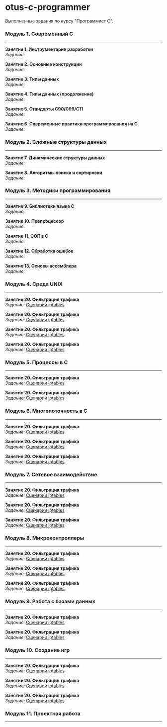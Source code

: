 # otus-c-programmer
Выполненные задания по курсу "Программист C".  

### Модуль 1. Современный C
---
**Занятие 1. Инструментарии разработки**  
*Задание:* []()  

**Занятие 2. Основные конструкции**  
*Задание:* []()  

**Занятие 3. Типы данных**  
*Задание:* []()  

**Занятие 4. Типы данных (продолжение)**  
*Задание:* []()

**Занятие 5. Стандарты C90/C99/C11**  
*Задание:* []()

**Занятие 6. Современные практики программирования на C**  
*Задание:* []()


### Модуль 2. Сложные структуры данных
---
**Занятие 7. Динамические структуры данных**  
*Задание:* []()

**Занятие 8. Алгоритмы поиска и сортировки**  
*Задание:* []()


### Модуль 3. Методики программирования
---
**Занятие 9. Библиотеки языка C**  
*Задание:* []()

**Занятие 10. Препроцессор**  
*Задание:* []()

**Занятие 11. ООП в C**  
*Задание:* []()

**Занятие 12. Обработка ошибок**  
*Задание:* []()

**Занятие 13. Основы ассемблера**  
*Задание:* []()


### Модуль 4. Среда UNIX
***
**Занятие 20. Фильтрация трафика**  
*Задание:* [Сценарии iptables](https://github.com/che-a/OTUS_LinuxAdministrator/tree/master/tasks/20)

**Занятие 20. Фильтрация трафика**  
*Задание:* [Сценарии iptables](https://github.com/che-a/OTUS_LinuxAdministrator/tree/master/tasks/20)

**Занятие 20. Фильтрация трафика**  
*Задание:* [Сценарии iptables](https://github.com/che-a/OTUS_LinuxAdministrator/tree/master/tasks/20)

**Занятие 20. Фильтрация трафика**  
*Задание:* [Сценарии iptables](https://github.com/che-a/OTUS_LinuxAdministrator/tree/master/tasks/20)


### Модуль 5. Процессы в C
***
**Занятие 20. Фильтрация трафика**  
*Задание:* [Сценарии iptables](https://github.com/che-a/OTUS_LinuxAdministrator/tree/master/tasks/20)

**Занятие 20. Фильтрация трафика**  
*Задание:* [Сценарии iptables](https://github.com/che-a/OTUS_LinuxAdministrator/tree/master/tasks/20)


### Модуль 6. Многопоточность в C
***
**Занятие 20. Фильтрация трафика**  
*Задание:* [Сценарии iptables](https://github.com/che-a/OTUS_LinuxAdministrator/tree/master/tasks/20)

**Занятие 20. Фильтрация трафика**  
*Задание:* [Сценарии iptables](https://github.com/che-a/OTUS_LinuxAdministrator/tree/master/tasks/20)

**Занятие 20. Фильтрация трафика**  
*Задание:* [Сценарии iptables](https://github.com/che-a/OTUS_LinuxAdministrator/tree/master/tasks/20)


### Модуль 7. Сетевое взаимодействие
***
**Занятие 20. Фильтрация трафика**  
*Задание:* [Сценарии iptables](https://github.com/che-a/OTUS_LinuxAdministrator/tree/master/tasks/20)

**Занятие 20. Фильтрация трафика**  
*Задание:* [Сценарии iptables](https://github.com/che-a/OTUS_LinuxAdministrator/tree/master/tasks/20)

**Занятие 20. Фильтрация трафика**  
*Задание:* [Сценарии iptables](https://github.com/che-a/OTUS_LinuxAdministrator/tree/master/tasks/20)


### Модуль 8. Микроконтроллеры
***
**Занятие 20. Фильтрация трафика**  
*Задание:* [Сценарии iptables](https://github.com/che-a/OTUS_LinuxAdministrator/tree/master/tasks/20)

**Занятие 20. Фильтрация трафика**  
*Задание:* [Сценарии iptables](https://github.com/che-a/OTUS_LinuxAdministrator/tree/master/tasks/20)

**Занятие 20. Фильтрация трафика**  
*Задание:* [Сценарии iptables](https://github.com/che-a/OTUS_LinuxAdministrator/tree/master/tasks/20)


### Модуль 9. Работа с базами данных
***
**Занятие 20. Фильтрация трафика**  
*Задание:* [Сценарии iptables](https://github.com/che-a/OTUS_LinuxAdministrator/tree/master/tasks/20)

**Занятие 20. Фильтрация трафика**  
*Задание:* [Сценарии iptables](https://github.com/che-a/OTUS_LinuxAdministrator/tree/master/tasks/20)


### Модуль 10. Создание игр
***
**Занятие 20. Фильтрация трафика**  
*Задание:* [Сценарии iptables](https://github.com/che-a/OTUS_LinuxAdministrator/tree/master/tasks/20)

**Занятие 20. Фильтрация трафика**  
*Задание:* [Сценарии iptables](https://github.com/che-a/OTUS_LinuxAdministrator/tree/master/tasks/20)

**Занятие 20. Фильтрация трафика**  
*Задание:* [Сценарии iptables](https://github.com/che-a/OTUS_LinuxAdministrator/tree/master/tasks/20)


### Модуль 11. Проектная работа
***
